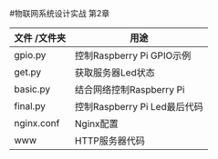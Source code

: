 #物联网系统设计实战 第2章

文件 /文件夹 | 用途
------------|---------------
gpio.py     | 控制Raspberry Pi GPIO示例
get.py      | 获取服务器Led状态
basic.py    | 结合网络控制Raspberry Pi
final.py    | 控制Raspberry Pi Led最后代码
nginx.conf  | Nginx配置
www         | HTTP服务器代码
